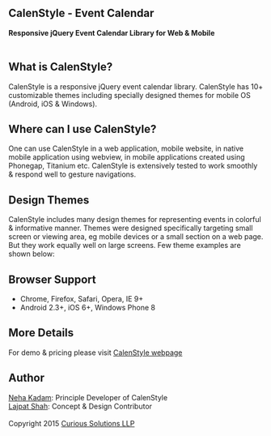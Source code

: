 ##  CalenStyle - Event Calendar
**Responsive jQuery Event Calendar Library for Web & Mobile** <br/><br/>

## What is CalenStyle?
CalenStyle is a responsive jQuery event calendar library. CalenStyle has 10+ customizable themes including specially designed themes for mobile OS (Android, iOS & Windows). 

## Where can I use CalenStyle?
One can use CalenStyle in a web application, mobile website, in native mobile application using webview, in mobile applications created using Phonegap, Titanium etc. CalenStyle is extensively tested to work smoothly & respond well to gesture navigations. 

## Design Themes
CalenStyle includes many design themes for representing events in colorful & informative manner. Themes were designed specifically targeting small screen or viewing area, eg mobile devices or a small section on a web page. But they work equally well on large screens. Few theme examples are shown below:


## Browser Support
- Chrome, Firefox, Safari, Opera, IE 9+
- Android 2.3+, iOS 6+, Windows Phone 8

## More Details
For demo & pricing please visit [CalenStyle webpage](https://curioussolutions/apps/calenstyle/ "CalenStyle Plugin Details")

## Author
[Neha Kadam](https://github.com/nehakadam): Principle Developer of CalenStyle <br/> 
[Lajpat Shah](https://github.com/lajpatshah): Concept & Design Contributor
<br/> <br/> 
Copyright 2015 [Curious Solutions LLP](https://github.com/CuriousSolutions)
